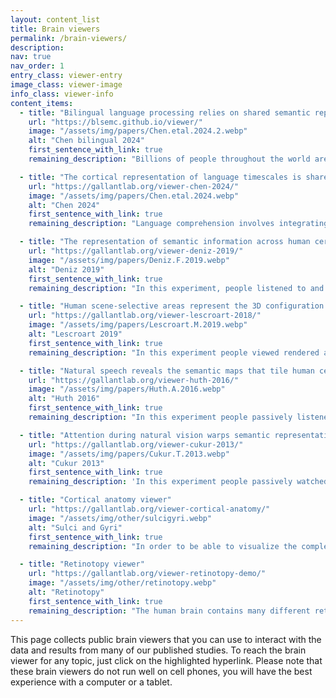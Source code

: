 ```yaml
---
layout: content_list
title: Brain viewers
permalink: /brain-viewers/
description:
nav: true
nav_order: 1
entry_class: viewer-entry
image_class: viewer-image
info_class: viewer-info
content_items:
  - title: "Bilingual language processing relies on shared semantic representations that are modulated by each language (Chen et al., bioRxiv preprint, 2024)"
    url: "https://blsemc.github.io/viewer/"
    image: "/assets/img/papers/Chen.etal.2024.2.webp"
    alt: "Chen bilingual 2024"
    first_sentence_with_link: true
    remaining_description: "Billions of people throughout the world are bilingual and can extract meaning from multiple languages. To determine how semantic representations in the brains of bilinguals can support both shared and distinct processing for different languages, we performed fMRI scans of participants who are fluent in both English and Chinese while they read natural narratives in each language. This brain viewer allows you to explore, compare and contrast English and Chinese semantic representations in one bilingual participant."

  - title: "The cortical representation of language timescales is shared between reading and listening (Chen et al., Communications Biology, 2024)"
    url: "https://gallantlab.org/viewer-chen-2024/"
    image: "/assets/img/papers/Chen.etal.2024.webp"
    alt: "Chen 2024"
    first_sentence_with_link: true
    remaining_description: "Language comprehension involves integrating low-level sensory inputs into a hierarchy of increasingly high-level features. To recover this hierarchy we mapped the intrinsic timescale of language representation across the cerebral cortex during listening and reading. We find that the timescale of representation is organized similarly for the two modalities. The interactive brain viewer shows how the timescales of language representation change systematically across the cortical surface. The colors on the cortical map indicate the context length for language representation."

  - title: "The representation of semantic information across human cerebral cortex during listening versus reading is invariant to stimulus modality (Deniz et al., J. Neuroscience, 2019)"
    url: "https://gallantlab.org/viewer-deniz-2019/"
    image: "/assets/img/papers/Deniz.F.2019.webp"
    alt: "Deniz 2019"
    first_sentence_with_link: true
    remaining_description: "In this experiment, people listened to and read stories from the Moth Radio Hour while brain activity was recorded. Voxelwise modeling was used to determine how each individual brain location responded to semantic concepts in the stories during listening and reading, separately. The interactive brain viewer shows how these concepts are mapped across the cortical surface for both modalities (listening and reading). The colors on the cortical map indicate the semantic concepts that will elicit brain activity at that location during listening and reading."

  - title: "Human scene-selective areas represent the 3D configuration of surfaces (Lescroart et al., Neuron, 2018)"
    url: "https://gallantlab.org/viewer-lescroart-2018/"
    image: "/assets/img/papers/Lescroart.M.2019.webp"
    alt: "Lescroart 2019"
    first_sentence_with_link: true
    remaining_description: "In this experiment people viewed rendered animations depicting objects placed in scenes. The MRI data were analyzed by voxelwise modeling to recover the cortical representation of low-level features and 3D structure. This demo shows how surface position, distance and orientation are mapped across the cortical surface."

  - title: "Natural speech reveals the semantic maps that tile human cerebral cortex (Huth et al., Nature, 2016)"
    url: "https://gallantlab.org/viewer-huth-2016/"
    image: "/assets/img/papers/Huth.A.2016.webp"
    alt: "Huth 2016"
    first_sentence_with_link: true
    remaining_description: "In this experiment people passively listened to stories from the Moth Radio Hour while brain activity was recorded. Voxelwise modeling was used to determine how each individual brain location responded to 985 distinct semantic concepts in the stories. The demo shows how these concepts are mapped across the cortical surface. The colors on the cortical map show indicate the semantic concepts that will elicit brain activity at that location. The word cloud at right shows words that the model predicts would evoke the largest brain response at the indicated location. Follow the tutorial at upper right to find out more about this tool."

  - title: "Attention during natural vision warps semantic representations across the human brain (Cukur et al., Nature Neuroscience, 2013)"
    url: "https://gallantlab.org/viewer-cukur-2013/"
    image: "/assets/img/papers/Cukur.T.2013.webp"
    alt: "Cukur 2013"
    first_sentence_with_link: true
    remaining_description: 'In this experiment people passively watched movies while monitoring for the presence of either "humans" or "vehicles", and in a neutral condition. Voxelwise modeling was used to determine how each brain location responded to 985 distinct categories of objects and actions in the movies, and how these responses were modulated by attention. This brain viewer allows you to view data collected under the three different conditions (left click "Passive Viewing", "Attending to Humans" or "Attending to Vehicles"). By selecting single brain locations (left click on the brain) or single categories (left click on the WordNet tree), you can see how tuning changes under different states of attention.'

  - title: "Cortical anatomy viewer"
    url: "https://gallantlab.org/viewer-cortical-anatomy/"
    image: "/assets/img/other/sulcigyri.webp"
    alt: "Sulci and Gyri"
    first_sentence_with_link: true
    remaining_description: "In order to be able to visualize the complete cortical surface, neuroscientists often work with inflated or flattened cortical maps. However, it can be difficult to orient oneself correctly when inspecting these maps. This viewer provides labels for many of the most commonly referenced sulci and gyri. By switching between folded, inflated and flattened views one can get a good sense of how important cortical landmarks vary across these different views."

  - title: "Retinotopy viewer"
    url: "https://gallantlab.org/viewer-retinotopy-demo/"
    image: "/assets/img/other/retinotopy.webp"
    alt: "Retinotopy"
    first_sentence_with_link: true
    remaining_description: "The human brain contains many different retinotopic maps, and these maps are one of the primary tools used to parcellate the visual system. Given the large number of maps and their complicated spatial relationships to one another, it is often difficult for students to fully understand how the maps are related. This viewer shows real-time functional activity evoked in a retinal mapping experiment. By identifying the angular and eccentricity functional maps one can gain a good understanding of retinotopic organization."
---
```


This page collects public brain viewers that you can use to interact with the data and results from many of our published studies. To reach the brain viewer for any topic, just click on the highlighted hyperlink. Please note that these brain viewers do not run well on cell phones, you will have the best experience with a computer or a tablet.
